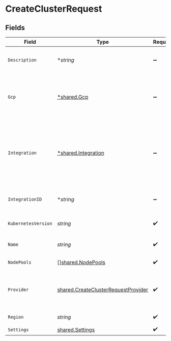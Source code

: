# CreateClusterRequest


## Fields

| Field                                                                                      | Type                                                                                       | Required                                                                                   | Description                                                                                | Example                                                                                    |
| ------------------------------------------------------------------------------------------ | ------------------------------------------------------------------------------------------ | ------------------------------------------------------------------------------------------ | ------------------------------------------------------------------------------------------ | ------------------------------------------------------------------------------------------ |
| `Description`                                                                              | **string*                                                                                  | :heavy_minus_sign:                                                                         | The description of the cluster.                                                            | This is a new cluster.                                                                     |
| `Gcp`                                                                                      | [*shared.Gcp](../../models/shared/gcp.md)                                                  | :heavy_minus_sign:                                                                         | GCP specific data. Required when `provider` is `gcp`.                                      |                                                                                            |
| `Integration`                                                                              | [*shared.Integration](../../models/shared/integration.md)                                  | :heavy_minus_sign:                                                                         | Cloud provider credential input, required fields dependent on which provider is chosen.    |                                                                                            |
| `IntegrationID`                                                                            | **string*                                                                                  | :heavy_minus_sign:                                                                         | Existing integration to use for this cluster.                                              | gcp-integration                                                                            |
| `KubernetesVersion`                                                                        | *string*                                                                                   | :heavy_check_mark:                                                                         | Kubernetes version of the cluster.                                                         | 1.23.8                                                                                     |
| `Name`                                                                                     | *string*                                                                                   | :heavy_check_mark:                                                                         | The name of the cluster.                                                                   | GCP Cluster 1                                                                              |
| `NodePools`                                                                                | [][shared.NodePools](../../models/shared/nodepools.md)                                     | :heavy_check_mark:                                                                         | An array of node pools.                                                                    |                                                                                            |
| `Provider`                                                                                 | [shared.CreateClusterRequestProvider](../../models/shared/createclusterrequestprovider.md) | :heavy_check_mark:                                                                         | Cloud provider to be used for the selected resource                                        | gcp                                                                                        |
| `Region`                                                                                   | *string*                                                                                   | :heavy_check_mark:                                                                         | Region of the cluster.                                                                     | europe-west2                                                                               |
| `Settings`                                                                                 | [shared.Settings](../../models/shared/settings.md)                                         | :heavy_check_mark:                                                                         | N/A                                                                                        |                                                                                            |